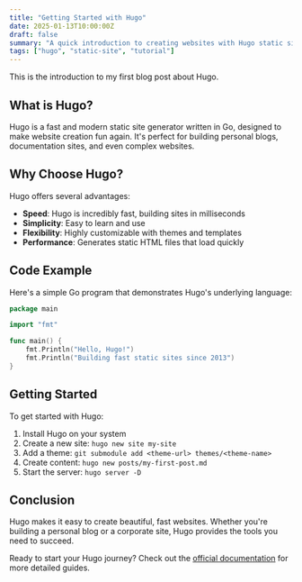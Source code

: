 ```yaml
---
title: "Getting Started with Hugo"
date: 2025-01-13T10:00:00Z
draft: false
summary: "A quick introduction to creating websites with Hugo static site generator."
tags: ["hugo", "static-site", "tutorial"]
---
```


This is the introduction to my first blog post about Hugo.

<!--more-->

## What is Hugo?

Hugo is a fast and modern static site generator written in Go, designed to make website creation fun again. It's perfect for building personal blogs, documentation sites, and even complex websites.

## Why Choose Hugo?

Hugo offers several advantages:

- **Speed**: Hugo is incredibly fast, building sites in milliseconds
- **Simplicity**: Easy to learn and use
- **Flexibility**: Highly customizable with themes and templates
- **Performance**: Generates static HTML files that load quickly

## Code Example

Here's a simple Go program that demonstrates Hugo's underlying language:

```go
package main

import "fmt"

func main() {
    fmt.Println("Hello, Hugo!")
    fmt.Println("Building fast static sites since 2013")
}
```

## Getting Started

To get started with Hugo:

1. Install Hugo on your system
2. Create a new site: `hugo new site my-site`
3. Add a theme: `git submodule add <theme-url> themes/<theme-name>`
4. Create content: `hugo new posts/my-first-post.md`
5. Start the server: `hugo server -D`

## Conclusion

Hugo makes it easy to create beautiful, fast websites. Whether you're building a personal blog or a corporate site, Hugo provides the tools you need to succeed.

Ready to start your Hugo journey? Check out the [official documentation](https://gohugo.io/documentation/) for more detailed guides.
